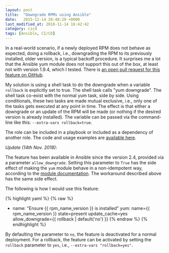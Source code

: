 ```yaml
---
layout: post
title:  "Downgrade RPMs using Ansible"
date:   2015-12-14 20:48:20 +0000
last_modified_at: 2018-11-14 16:42:42
category: cicd
tags: [Ansible, CI/CD]
---
```


In a real-world scenario, if a newly deployed RPM does not behave as expected,
doing a rollback, i.e., downgrading the RPM to its previously installed, older
version, is a typical backoff procedure. It surprises me a lot that the Ansible
yum module does not support this out of the box, at least not with version
1.9.4, which I tested. There is [an open pull request for this feature on
GitHub](https://github.com/ansible/ansible-modules-core/pull/2744).

My solution is using a shell task to do the downgrade when a variable
`rollback` is explicitly set to true. The shell task calls "yum downgrade". The
shell task co-exist with the normal yum task, side by side. Using conditionals,
these two tasks are made mutual exclusive, i.e., only one of the tasks gets
executed at any point in time. The effect is that either a downgrade or an
update of the RPM will be made (or nothing if the desired version is already
installed). The variable can be passed via the command-line like this:
`--extra-vars rollback=true`.

The role can be included in a playbook or included as a dependency of another
role. The code and usage examples are [available
here](https://github.com/ouyi/ansible_yum_updown).

*Update (14th Nov. 2018)*:

The feature has been available in Ansible since the version 2.4, provided via a
parameter `allow_downgrade`. Setting this parameter to `True` has the side effect
of making the `yum` module behave in a non-idempotent way, according to the
[module documentation](https://docs.ansible.com/ansible/latest/modules/yum_module.html).
The workaround described above has the same side effect.

The following is how I would use this feature:

{% highlight yaml %}
{% raw %}
- name: "Ensure {{ rpm_name_version }} is installed"
  yum: name={{ rpm_name_version }} state=present update_cache=yes allow_downgrade={{ rollback | default('no') }}
{% endraw %}
{% endhighlight %}

By defaulting the parameter to `no`, the feature is deactivated for a normal deployment. For a rollback, the feature can be activated by setting the `rollback` parameter to `yes`, i.e., `--extra-vars "rollback=yes"`.
